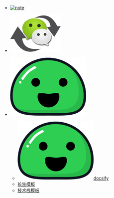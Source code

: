 
- [![note](img\note.ico ':size=30 日常日记')](nav\nav-日常日记.md)

- [![WeChat Format](img\wechat-190917223041.png ':size=30 md转微信公众号文章')](nav\nav-wechat.md)

- ![docsify](img\docsify.svg ':size=30 docsify')
    - [![doc](img\docsify.svg ':size=20')docsify](https://docsify.js.org)
    - [长生模板](https://github.com/lavenderGirl/docsify)
    - [技术栈模板](https://github.com/Q-Angelo/Nodejs-Roadmap)

